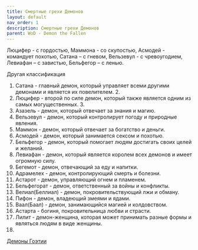 ```yaml
---
title: Смертные грехи Демонов
layout: default
nav_order: 1
description: Смертные грехи Демонов
parent: WoD - Demon the Fallen
---
```


Люцифер - с гордостью,
Маммона - со скупостью, 
Асмодей -  командует похотью,
Сатана – с  гневом, 
Вельзевул -  с чревоугодием, 
Левиафан – с завистью, 
Бельфегор – с ленью.

Другая классификация
1. Сатана - главный демон, который управляет всеми другими демонами и является их повелителем. 2. 
2. Люцифер - второй по силе демон, который также является одним из самых могущественных. 3.
3. Азазель - демон, который отвечает за знания и магию. 
4. Вельзевул - демон, который контролирует погоду и природные явления. 
5. Маммон - демон, который отвечает за богатство и деньги. 
6. Асмодей - демон, который занимается сексом и похотью. 
7. Бельфегор - демон, который помогает людям достигать своих целей и желаний. 
8. Левиафан - демон, который является королем всех демонов и имеет огромную силу. 
9. Бегемот - демон, отвечающий за еду и напитки. 
10. Адрамелех - демон, контролирующий смерть и болезни. 
11. Астарот - демон, управляющий огнем и пламенем. 
12. Бельфегорат - демон, ответственный за войны и конфликты.
13. Велиал(Беллиал) - демон, покровительствующий лжи и обману. 
14. Пифон - демон, владеющий змеями и ядами. 
15. Ваал(Баал) - демон, занимающийся магией и колдовством. 
16. Астарта - богиня, покровительница любви и страсти. 
17. Лилит - демон-женщина, которая может принимать разные формы и являться людям в виде женщины.
18. 
[Демоны Гоэтии](https://ru.wikipedia.org/wiki/%D0%94%D0%B5%D0%BC%D0%BE%D0%BD%D1%8B_%C2%AB%D0%93%D0%BE%D0%B5%D1%82%D0%B8%D0%B8%C2%BB)
